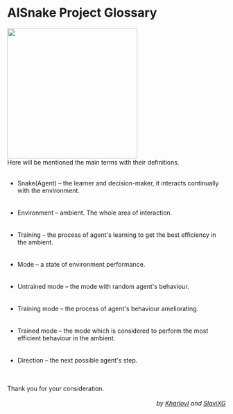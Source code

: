 <h1 class = "header"> AISnake Project Glossary </h1>

<img src="https://user-images.githubusercontent.com/78792148/221324730-951924b4-c36d-448d-becb-8261edf2f923.png" width=300 height=300>

<article>
    Here will be mentioned the main terms with their definitions.
    <br></br>
    <ul>
    <li><span class = "glossary_term">Snake(Agent)</span> – the learner and decision-maker, it interacts continually with the environment.</li>
    <br></br>
    <li><span class = "glossary_term">Environment</span> – ambient. The whole area of interaction.</li>
    <br></br>
    <li><span class = "glossary_term">Training</span> – the process of agent's learning to get the best efficiency in the ambient.</li>
    <br></br>
    <li><span class = "glossary_term">Mode</span> – a state of environment performance.</li>
    <br></br>
    <li><span class = "glossary_term">Untrained mode</span> – the mode with random agent's behaviour.</li>
    <br></br>
    <li><span class = "glossary_term">Training mode</span> – the process of agent's behaviour ameliorating.</li>
    <br></br>
    <li><span class = "glossary_term">Trained mode</span> – the mode which is considered to perform the most efficient behaviour in the ambient.</li>
    <br></br>
    <li><span class = "glossary_term">Direction</span> – the next possible agent's step.</li>
    </ul>
    <br></br>
    Thank you for your consideration.
</article>
<br>
<div align="right"><em> by <a href="https://github.com/KharlovI">KharlovI</a> and
<a href="https://github.com/SlaviXG">SlaviXG</a>
</em></div>

